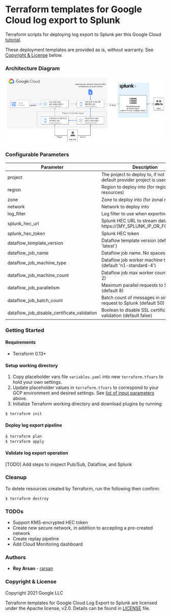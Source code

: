 # Terraform templates for Google Cloud log export to Splunk

Terraform scripts for deploying log export to Splunk per this Google Cloud [tutorial](https://cloud.google.com/architecture/deploying-production-ready-log-exports-to-splunk-using-dataflow).

These deployment templates are provided as is, without warranty. See [Copyright & License](#copyright-&-license) below.

### Architecture Diagram

![Architecture Diagram of Log Export to Splunk](./images/logging_export_to_splunk.png)

### Configurable Parameters

Parameter | Description 
--- | ---
project | The project to deploy to, if not set the default provider project is used
region | Region to deploy into (for regional resources)
zone | Zone to deploy into (for zonal resources)
network | Network to deploy into
log_filter | Log filter to use when exporting logs
splunk_hec_url | Splunk HEC URL to stream data to, e.g. https://[MY_SPLUNK_IP_OR_FQDN]:8088
splunk_hec_token | Splunk HEC token
dataflow_template_version | Dataflow template version (default 'latest')
dataflow_job_name | Dataflow job name. No spaces.
dataflow_job_machine_type | Dataflow job worker machine type (default 'n1-standard-4')
dataflow_job_machine_count | Dataflow job max worker count (default 2)
dataflow_job_parallelism | Maximum parallel requests to Splunk (default 8)
dataflow_job_batch_count | Batch count of messages in single request to Splunk (default 50)
dataflow_job_disable_certificate_validation | Boolean to disable SSL certificate validation (default false)

### Getting Started

#### Requirements
* Terraform 0.13+

#### Setup working directory

1. Copy placeholder vars file `variables.yaml` into new `terraform.tfvars` to hold your own settings.
2. Update placeholder values in `terraform.tfvars` to correspond to your GCP environment and desired settings. See [list of input parameters](#configurable-parameters) above.
3. Initialize Terraform working directory and download plugins by running:

```shell
$ terraform init
```

#### Deploy log export pipeline

```shell
$ terraform plan
$ terraform apply
```

#### Validate log export operation

[TODO] Add steps to inspect Pub/Sub, Dataflow, and Splunk


### Cleanup

To delete resources created by Terraform, run the following then confirm:
``` shell
$ terraform destroy
```

### TODOs

* Support KMS-encrypted HEC token
* Create new secure network, in addition to accepting a pre-created network
* Create replay pipeline
* Add Cloud Monitoring dashboard


### Authors

* **Roy Arsan** - [rarsan](https://github.com/rarsan)


### Copyright & License

Copyright 2021 Google LLC

Terraform templates for Google Cloud Log Export to Splunk are licensed under the Apache license, v2.0. Details can be found in [LICENSE](./LICENSE) file.
